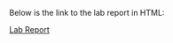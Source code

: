 Below is the link to the lab report in HTML:

[Lab Report](https://quanzat.github.io/cse15l-lab-reports/Lab2/lab-report-2-week-4.html)
